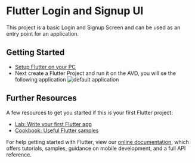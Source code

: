 # Flutter Login and Signup UI

This project is a basic Login and Signup Screen and can be used as an entry point for an application.

## Getting Started

- [Setup Flutter on your PC](https://flutter.dev/docs/get-started/editor?tab=vscode)
- Next create a Flutter Project and run it on the AVD, you will se the following application ![default application](https://cloud.netlifyusercontent.com/assets/344dbf88-fdf9-42bb-adb4-46f01eedd629/180fcd19-9d6e-4083-a3b9-4d2b25577c59/01-introductory-article-on-google-s-flutter.png)


## Further Resources

A few resources to get you started if this is your first Flutter project:

- [Lab: Write your first Flutter app](https://flutter.dev/docs/get-started/codelab)
- [Cookbook: Useful Flutter samples](https://flutter.dev/docs/cookbook)

For help getting started with Flutter, view our
[online documentation](https://flutter.dev/docs), which offers tutorials,
samples, guidance on mobile development, and a full API reference.
